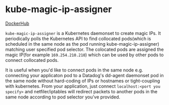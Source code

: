 # kube-magic-ip-assigner

[DockerHub](https://hub.docker.com/r/mumoshu/kube-magic-ip-assigner/)

`kube-magic-ip-assigner` is a Kubernetes daemonset to create magic IPs. It periodically polls the Kubernetes API to find collocated pods(which is scheduled in the same node as the pod running kube-magic-ip-assigner) matching user specified pod selector. The colocated pods are assigned the magic IP(for example `169.254.210.210`) which can be used by other pods to connect collocated pods.

It is useful when you'd like to connect pods in the same node e.g. connecting your applicaton pod to a Datadog's dd-agent daemonset pod in the same node without hard-coding of IPs or hostnames or tight-coupling with kubernetes. From your application, just connect `localhost:<port you specify>` and netfiler/iptables will redirect packets to another pods in the same node according to pod selector you've provided.
